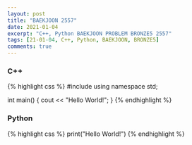 ```yaml
---
layout: post
title: "BAEKJOON 2557"
date: 2021-01-04
excerpt: "C++, Python BAEKJOON PROBLEM BRONZE5 2557"
tags: [21-01-04, C++, Python, BAEKJOON, BRONZE5]
comments: true
---
```

### C++
{% highlight css %} 
#include <iostream>
using namespace std;

int main()
{
	cout << "Hello World!";
}
{% endhighlight %}

### Python
{% highlight css %}
print("Hello World!")
{% endhighlight %}
